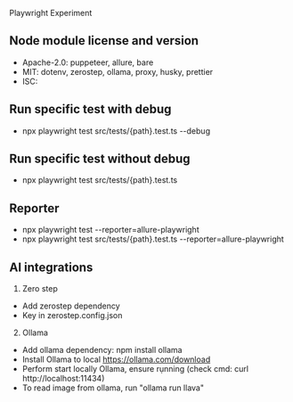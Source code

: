Playwright Experiment
## Node module license and version
- Apache-2.0: puppeteer, allure, bare
- MIT: dotenv, zerostep, ollama, proxy, husky, prettier
- ISC: 

## Run specific test with debug
- npx playwright test src/tests/{path}.test.ts --debug

## Run specific test without debug
- npx playwright test src/tests/{path}.test.ts

## Reporter
- npx playwright test --reporter=allure-playwright
- npx playwright test src/tests/{path}.test.ts --reporter=allure-playwright

## AI integrations
1. Zero step
- Add zerostep dependency
- Key in zerostep.config.json
2. Ollama
- Add ollama dependency: npm install ollama
- Install Ollama to local https://ollama.com/download
- Perform start locally Ollama, ensure rụnning (check cmd: curl http://localhost:11434)
- To read image from ollama, run "ollama run llava"
